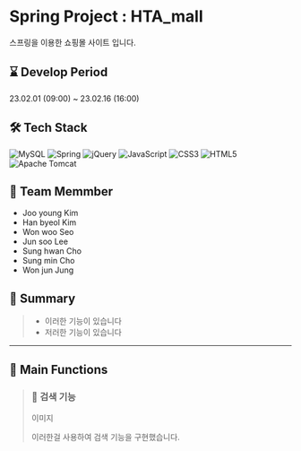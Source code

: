 # Spring Project : HTA_mall
스프링을 이용한 쇼핑몰 사이트 입니다.


## :hourglass: Develop Period
23.02.01 (09:00) ~ 23.02.16 (16:00)


## :hammer_and_wrench: Tech Stack
![MySQL](https://img.shields.io/badge/mysql-%2300f.svg?style=for-the-badge&logo=mysql&logoColor=white)
![Spring](https://img.shields.io/badge/spring-%236DB33F.svg?style=for-the-badge&logo=spring&logoColor=white)
![jQuery](https://img.shields.io/badge/jquery-%230769AD.svg?style=for-the-badge&logo=jquery&logoColor=white)
![JavaScript](https://img.shields.io/badge/javascript-%23323330.svg?style=for-the-badge&logo=javascript&logoColor=%23F7DF1E)
![CSS3](https://img.shields.io/badge/css3-%231572B6.svg?style=for-the-badge&logo=css3&logoColor=white)
![HTML5](https://img.shields.io/badge/html5-%23E34F26.svg?style=for-the-badge&logo=html5&logoColor=white)
![Apache Tomcat](https://img.shields.io/badge/apache%20tomcat-%23F8DC75.svg?style=for-the-badge&logo=apache-tomcat&logoColor=black)


## :runner: Team Memmber
- Joo young Kim
- Han byeol Kim
- Won woo Seo
- Jun soo Lee
- Sung hwan Cho
- Sung min Cho
- Won jun Jung

## :open_book: Summary 
>
> * 이러한 기능이 있습니다
> * 저러한 기능이 있습니다

***
## :open_book: Main Functions
> ### :memo: 검색 기능
> 
> 이미지
> 
> 이러한걸 사용하여 검색 기능을 구현했습니다.

<br/><br/>
